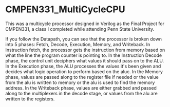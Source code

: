 # CMPEN331_MultiCycleCPU

This was a multicycle processor designed in Verilog as the Final Project for CMPEN331, a class I completed while attending Penn State University. 

If you follow the Datapath, you can see that the processor is broken down into 5 phases: Fetch, Decode, Execution, Memory, and Writeback. 
In Instruction fetch, the processor gets the instruction from memory based on what the line the program counter is pointing to. 
In the Instruction Decode phase, the control unit deciphers what values it should pass on to the ALU. 
In the Execution phase, the ALU processes the values it's been given and decides what logic operation to perform based on the aluc.
In the Memory phase, values are passed along to the register file if needed or the value from the alu is written to memory or the alu is used to find the memory address. 
In the Writeback phase, values are either grabbed and passed along to the multiplexers in the decode stage, or values from the alu are written to the registers. 
